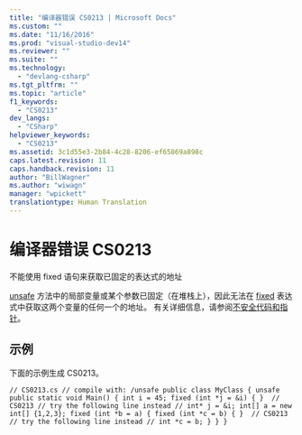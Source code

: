 ```yaml
---
title: "编译器错误 CS0213 | Microsoft Docs"
ms.custom: ""
ms.date: "11/16/2016"
ms.prod: "visual-studio-dev14"
ms.reviewer: ""
ms.suite: ""
ms.technology: 
  - "devlang-csharp"
ms.tgt_pltfrm: ""
ms.topic: "article"
f1_keywords: 
  - "CS0213"
dev_langs: 
  - "CSharp"
helpviewer_keywords: 
  - "CS0213"
ms.assetid: 3c1d55e3-2b84-4c28-8206-ef65869a898c
caps.latest.revision: 11
caps.handback.revision: 11
author: "BillWagner"
ms.author: "wiwagn"
manager: "wpickett"
translationtype: Human Translation
---
```

# 编译器错误 CS0213
不能使用 fixed 语句来获取已固定的表达式的地址  
  
 [unsafe](../../csharp/language-reference/keywords/unsafe.md) 方法中的局部变量或某个参数已固定（在堆栈上），因此无法在 [fixed](../../csharp/language-reference/keywords/fixed-statement.md) 表达式中获取这两个变量的任何一个的地址。 有关详细信息，请参阅[不安全代码和指针](../../csharp/programming-guide/unsafe-code-pointers/index.md)。  
  
## 示例  
 下面的示例生成 CS0213。  
  
```  
// CS0213.cs // compile with: /unsafe public class MyClass { unsafe public static void Main() { int i = 45; fixed (int *j = &i) { }  // CS0213 // try the following line instead // int* j = &i; int[] a = new int[] {1,2,3}; fixed (int *b = a) { fixed (int *c = b) { }  // CS0213 // try the following line instead // int *c = b; } } }  
```